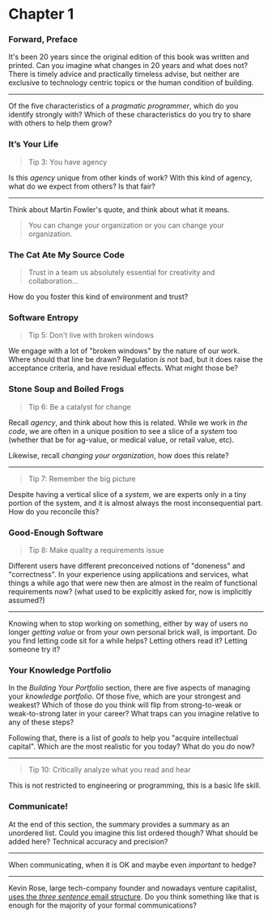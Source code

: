 # Chapter 1

### Forward, Preface

It's been 20 years since the original edition of this book was written and printed. Can you imagine what changes in 20 years and what does not? There is timely advice and practically timeless advise, but neither are exclusive to technology centric topics or the human condition of building.

---

Of the five characteristics of a _pragmatic programmer_, which do you identify strongly with? Which of these characteristics do you try to share with others to help them grow?

### It’s Your Life

> Tip 3: You have agency

Is this _agency_ unique from other kinds of work? With this kind of agency, what do we expect from others? Is that fair?

---

Think about Martin Fowler's quote, and think about what it means.

> You can change your organization or you can change your organization.



### The Cat Ate My Source Code

> Trust in a team us absolutely essential for creativity and collaboration...

How do you foster this kind of environment and trust?

### Software Entropy

> Tip 5: Don't live with broken windows

We engage with a lot of "broken windows" by the nature of our work. Where should that line be drawn? Regulation _is_ not bad, but it does raise the acceptance criteria, and have residual effects. What might those be?

### Stone Soup and Boiled Frogs

> Tip 6: Be a catalyst for change

Recall _agency_, and think about how this is related. While we work in _the code_, we are often in a unique position to see a slice of a _system_ too (whether that be for ag-value, or medical value, or retail value, etc).

Likewise, recall _changing your organization_, how does this relate?

---

> Tip 7: Remember the big picture

Despite having a vertical slice of a _system_, we are experts only in a tiny portion of the system, and it is almost always the most inconsequential part. How do you reconcile this?

### Good-Enough Software

> Tip 8: Make quality a requirements issue

Different users have different preconceived notions of "doneness" and "correctness". In your experience using applications and services, what things a while ago that were new then are almost in the realm of functional requirements now? (what used to be explicitly asked for, now is implicitly assumed?)

--- 

Knowing when to stop working on something, either by way of users no longer _getting value_ or from your own personal brick wall, is important. Do you find letting code sit for a while helps? Letting others read it? Letting someone try it?

### Your Knowledge Portfolio

In the *Building Your Portfolio* section, there are five aspects of managing your _knowledge portfolio_. Of those five, which are your strongest and weakest? Which of those do you think will flip from strong-to-weak or weak-to-strong later in your career? What traps can you imagine relative to any of these steps? 

Following that, there is a list of _goals_ to help you "acquire intellectual capital". Which are the most realistic for you today? What do you do now?

---

> Tip 10: Critically analyze what you read and hear

This is not restricted to engineering or programming, this is a basic life skill.

### Communicate!

At the end of this section, the summary provides a summary as an unordered list. Could you imagine this list ordered though? What should be added here? Technical accuracy and precision?

---

When communicating, when it is OK and maybe even _important_ to hedge?

---

Kevin Rose, large tech-company founder and nowadays venture capitalist, [uses the _three sentence_ email structure](http://kevinrose.squarespace.com/blogg/2010/8/17/email-sucks-5-time-saving-tips.html). Do you think something like that is enough for the majority of your formal communications?


